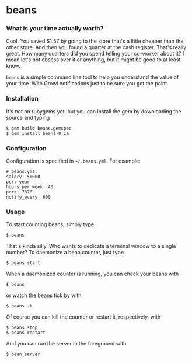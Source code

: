 # beans

### What is your time actually worth?

Cool. You saved $1.57 by going to the store that's a little cheaper than the other store. And then you found a quarter at the cash register. That's really great. How many quarters did you spend telling your co-worker about it? I mean let's not obsess over it or anything, but it might be good to at least know.

`beans` is a simple command line tool to help you understand the value of your time. With Growl notifications just to be sure you get the point.

### Installation

It's not on rubygems yet, but you can install the gem by downloading the source and typing

    $ gem build beans.gemspec
    $ gem install beans-0.1a

### Configuration

Configuration is specified in `~/.beans.yml`. For example:

    # beans.yml:
    salary: 50000
    per: year
    hours_per_week: 40
    port: 7878
    notify_every: 600

### Usage

To start counting beans, simply type

    $ beans

That's kinda silly. Who wants to dedicate a terminal window to a single number? To daemonize a bean counter, just type

    $ beans start

When a daemonized counter is running, you can check your beans with

    $ beans

or watch the beans tick by with

    $ beans -t

Of course you can kill the counter or restart it, respectively, with

    $ beans stop
    $ beans restart

And you can run the server in the foreground with

    $ bean_server

